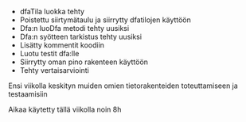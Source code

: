- dfaTila luokka tehty
- Poistettu siirtymätaulu ja siirrytty dfatilojen käyttöön
- Dfa:n luoDfa metodi tehty uusiksi
- Dfa:n syötteen tarkistus tehty uusiksi
- Lisätty kommentit koodiin
- Luotu testit dfa:lle
- Siirrytty oman pino rakenteen käyttöön
- Tehty vertaisarviointi

Ensi viikolla keskityn muiden omien tietorakenteiden toteuttamiseen ja testaamisiin

Aikaa käytetty tällä viikolla noin 8h
 
